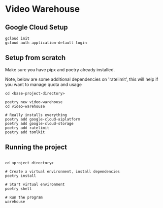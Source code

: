 # Video Warehouse

## Google Cloud Setup

```shell
gcloud init
gcloud auth application-default login
```

## Setup from scratch

Make sure you have pipx and poetry already installed.

Note, below are some additional dependencies on 'ratelimit', this will help if you want to manage quota
and usage



```shell
cd <base-project-directory>

poetry new video-warehouse
cd video-warehouse

# Really installs everything
poetry add google-cloud-aiplatform
poetry add google-cloud-storage
poetry add ratelimit
poetry add tomlkit
```

## Running the project

```shell

cd <project directory>

# Create a virtual environment, install dependencies
poetry install

# Start virtual environment
poetry shell

# Run the program
warehouse

```